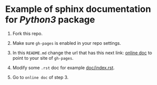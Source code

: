 # Example of sphinx documentation for *Python3* package

1. Fork this repo.

2. Make sure `gh-pages` is enabled in your repo settings.

3. In this `README.md` change the url that has this next link: [online doc](https://palmoreck.github.io/example-python-package-and-sphinx-doc/) to point to your site of `gh-pages`.

4. Modify some `.rst` doc for example [doc/index.rst](doc/index.rst).

5. Go to `online doc` of step 3.
